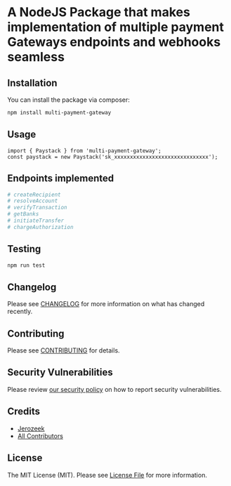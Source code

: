 # A NodeJS Package that makes implementation of multiple payment Gateways endpoints and webhooks seamless

## Installation

You can install the package via composer:

```bash
npm install multi-payment-gateway
```

## Usage

```nodejs
import { Paystack } from 'multi-payment-gateway';
const paystack = new Paystack('sk_xxxxxxxxxxxxxxxxxxxxxxxxxxxxxx');
```

## Endpoints implemented

```bash
# createRecipient
# resolveAccount
# verifyTransaction
# getBanks
# initiateTransfer
# chargeAuthorization
```

## Testing

```bash
npm run test
```

## Changelog

Please see [CHANGELOG](CHANGELOG.md) for more information on what has changed recently.

## Contributing

Please see [CONTRIBUTING](CONTRIBUTING.md) for details.

## Security Vulnerabilities

Please review [our security policy](../../security/policy) on how to report security vulnerabilities.

## Credits

- [Jerozeek](https://github.com/Jerozeek)
- [All Contributors](../../contributors)

## License

The MIT License (MIT). Please see [License File](LICENSE.md) for more information.
